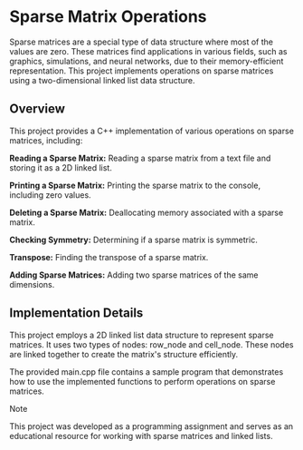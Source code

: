 # Sparse Matrix Operations

Sparse matrices are a special type of data structure where most of the values are zero. These matrices find applications in various fields, such as graphics, simulations, and neural networks, due to their memory-efficient representation. This project implements operations on sparse matrices using a two-dimensional linked list data structure.

## Overview

This project provides a C++ implementation of various operations on sparse matrices, including:

**Reading a Sparse Matrix:** Reading a sparse matrix from a text file and storing it as a 2D linked list.

**Printing a Sparse Matrix:** Printing the sparse matrix to the console, including zero values.

**Deleting a Sparse Matrix:** Deallocating memory associated with a sparse matrix.

**Checking Symmetry:** Determining if a sparse matrix is symmetric.

**Transpose:** Finding the transpose of a sparse matrix.

**Adding Sparse Matrices:** Adding two sparse matrices of the same dimensions.

## Implementation Details
This project employs a 2D linked list data structure to represent sparse matrices. It uses two types of nodes: row_node and cell_node. These nodes are linked together to create the matrix's structure efficiently.

The provided main.cpp file contains a sample program that demonstrates how to use the implemented functions to perform operations on sparse matrices.

> [!NOTE]
> This project was developed as a programming assignment and serves as an educational resource for working with sparse matrices and linked lists.





